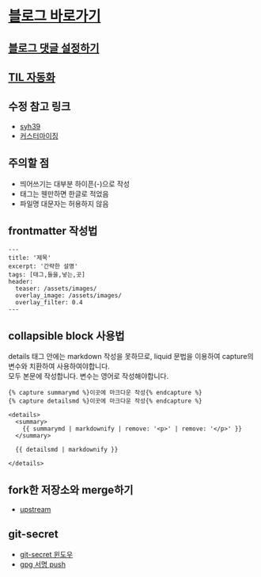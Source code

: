 # [블로그 바로가기](https://lala-ogu.github.io/)

## [블로그 댓글 설정하기](https://ansohxxn.github.io/blog/utterances/)

## [TIL 자동화](https://lys7aves.tistory.com/26?category=943283)

## 수정 참고 링크
- [syh39](https://syh39.github.io/blog/github_blog_setting/)
- [커스터마이징](https://www.wonseoko.com/jekyll/minimal-mistakes/)

## 주의할 점
- 띄어쓰기는 대부분 하이픈(-)으로 작성
- 태그는 웬만하면 한글로 적었음
- 파일명 대문자는 허용하지 않음


## frontmatter 작성법
```
---
title: '제목'
excerpt: '간략한 설명'
tags: [태그,들을,넣는,곳]
header:
  teaser: /assets/images/
  overlay_image: /assets/images/
  overlay_filter: 0.4
---
```
## collapsible block 사용법
details 태그 안에는 markdown 작성을 못하므로, liquid 문법을 이용하여 capture의 변수와 치환하여 사용하여야합니다.  
모두 본문에 작성합니다. 변수는 영어로 작성해야합니다.
```liquid
{% capture summarymd %}이곳에 마크다운 작성{% endcapture %}
{% capture detailsmd %}이곳에 마크다운 작성{% endcapture %}

<details>
  <summary>
    {{ summarymd | markdownify | remove: '<p>' | remove: '</p>' }}
  </summary>
  
  {{ detailsmd | markdownify }}

</details>
```
## fork한 저장소와 merge하기
- [upstream](https://wikidocs.net/74836)

## git-secret
- [git-secret 윈도우](https://github.com/sobolevn/git-secret/tree/v0.5.0)
- [gpg 서명 push](https://funveloper.tistory.com/153)
